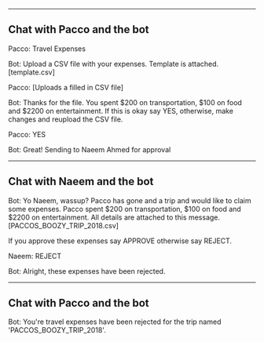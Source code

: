 --------------------
Chat with Pacco and the bot
--------------------
Pacco: Travel Expenses

Bot: Upload a CSV file with your expenses. Template is attached. [template.csv]

Pacco: [Uploads a filled in CSV file]

Bot: Thanks for the file. You spent $200 on transportation, $100 on food and $2200 on entertainment.
If this is okay say YES, otherwise, make changes and reupload the CSV file.

Pacco: YES

Bot: Great! Sending to Naeem Ahmed for approval

--------------------
Chat with Naeem and the bot
--------------------
Bot: Yo Naeem, wassup? Pacco has gone and a trip and would like to claim some expenses.
Pacco spent $200 on transportation, $100 on food and $2200 on entertainment.
All details are attached to this message. [PACCOS_BOOZY_TRIP_2018.csv]

If you approve these expenses say APPROVE otherwise say REJECT.

Naeem: REJECT

Bot: Alright, these expenses have been rejected.

--------------------
Chat with Pacco and the bot
--------------------

Bot: You're travel expenses have been rejected for the trip named 'PACCOS_BOOZY_TRIP_2018'.